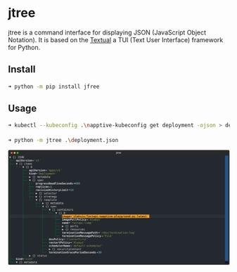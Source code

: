 # jtree
jtree is a command interface for displaying JSON (JavaScript Object Notation). It is based on the [Textual](https://textual.textualize.io/) a TUI (Text User Interface) framework for Python.

## Install
```bash
➜ python -m pip install jfree
```

## Usage
```bash
➜ kubectl --kubeconfig .\napptive-kubeconfig get deployment -ojson > deployment.json

➜ python -m jtree .\deployment.json
```

![jtree TUI](https://raw.githubusercontent.com/oleksis/jtree/main/json-tree.svg)
